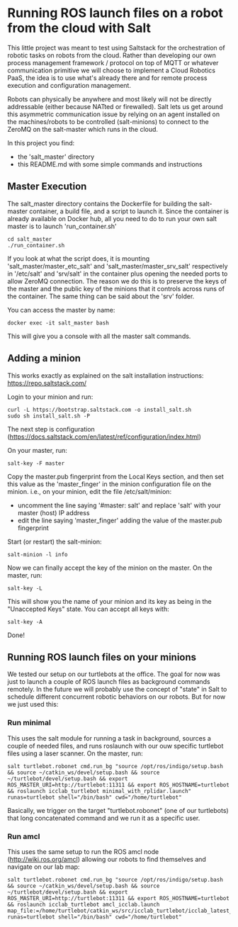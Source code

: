 # Running ROS launch files on a robot from the cloud with Salt

This little project was meant to test using Saltstack for the orchestration of robotic tasks on robots from the cloud. 
Rather than developing our own process management framework /  protocol on top of MQTT or whatever communication primitive we will choose to implement a Cloud Robotics PaaS, the idea is to use what's already there and for remote process execution and configuration management.

Robots can physically be anywhere and most likely will not be directly addressable (either because NATted or firewalled). Salt lets us get around this asymmetric communication issue by relying on an agent installed on the machines/robots to be controlled (salt-minions) to connect to the ZeroMQ on the salt-master which runs in the cloud.

In this project you find:
 - the 'salt_master' directory
 - this README.md with some simple commands and instructions

## Master Execution

The salt_master directory contains the Dockerfile for building the salt-master container, a build file, and a script to launch it.
Since the container is already available on Docker hub, all you need to do to run your own salt master is to launch 'run_container.sh'

    cd salt_master
    ./run_container.sh

If you look at what the script does, it is mounting 'salt_master/master_etc_salt' and 'salt_master/master_srv_salt' respectively in '/etc/salt' and 'srv/salt' in the container plus opening the needed ports to allow ZeroMQ connection.
The reason we do this is to preserve the keys of the master and the public key of the minions that it controls across runs of the container. The same thing can be said about the 'srv' folder.

You can access the master by name:

    docker exec -it salt_master bash

This will give you a console with all the master salt commands.

## Adding a minion

This works exactly as explained on the salt installation instructions: https://repo.saltstack.com/

Login to your minion and run:

    curl -L https://bootstrap.saltstack.com -o install_salt.sh
    sudo sh install_salt.sh -P

The next step is configuration (https://docs.saltstack.com/en/latest/ref/configuration/index.html)

On your master, run:

    salt-key -F master

Copy the master.pub fingerprint from the Local Keys section, and then set this value as the 'master_finger' in the minion configuration file on the minion. i.e., on your minion, edit the file /etc/salt/minion:
  - uncomment the line saying '#master: salt' and replace 'salt' with your master (host) IP address
  - edit the line saying 'master_finger' adding the value of the master.pub fingerprint

Start (or restart) the salt-minion:

    salt-minion -l info

Now we can finally accept the key of the minion on the master. On the master,
run:

    salt-key -L

This will show you the name of your minion and its key as being in the "Unaccepted Keys" state.
You can accept all keys with:

    salt-key -A

Done!

## Running ROS launch files on your minions

We tested our setup on our turtlebots at the office. The goal for now was just to launch a couple of ROS launch files as background commands remotely. In the future we will probably use the concept of "state" in Salt to schedule different concurrent robotic behaviors on our robots. But for now we just used this:

### Run minimal
This uses the salt module for running a task in background, sources a couple of needed files, and runs roslaunch with our ouw specific turtlebot files using a laser scanner. On the master, run:

    salt turtlebot.robonet cmd.run_bg "source /opt/ros/indigo/setup.bash && source ~/catkin_ws/devel/setup.bash && source ~/turtlebot/devel/setup.bash && export ROS_MASTER_URI=http://turtlebot:11311 && export ROS_HOSTNAME=turtlebot && roslaunch icclab_turtlebot minimal_with_rplidar.launch" runas=turtlebot shell="/bin/bash" cwd="/home/turtlebot"

Basically, we trigger on the target "turtlebot.robonet" (one of our turtlebots) that long concatenated command and we run it as a specific user.

### Run amcl
This uses the same setup to run the ROS amcl node (http://wiki.ros.org/amcl) allowing our robots to find themselves and navigate on our lab map:

    salt turtlebot.robonet cmd.run_bg "source /opt/ros/indigo/setup.bash && source ~/catkin_ws/devel/setup.bash && source ~/turtlebot/devel/setup.bash && export ROS_MASTER_URI=http://turtlebot:11311 && export ROS_HOSTNAME=turtlebot && roslaunch icclab_turtlebot amcl_icclab.launch map_file:=/home/turtlebot/catkin_ws/src/icclab_turtlebot/icclab_latest_map.yaml" runas=turtlebot shell="/bin/bash" cwd="/home/turtlebot"


